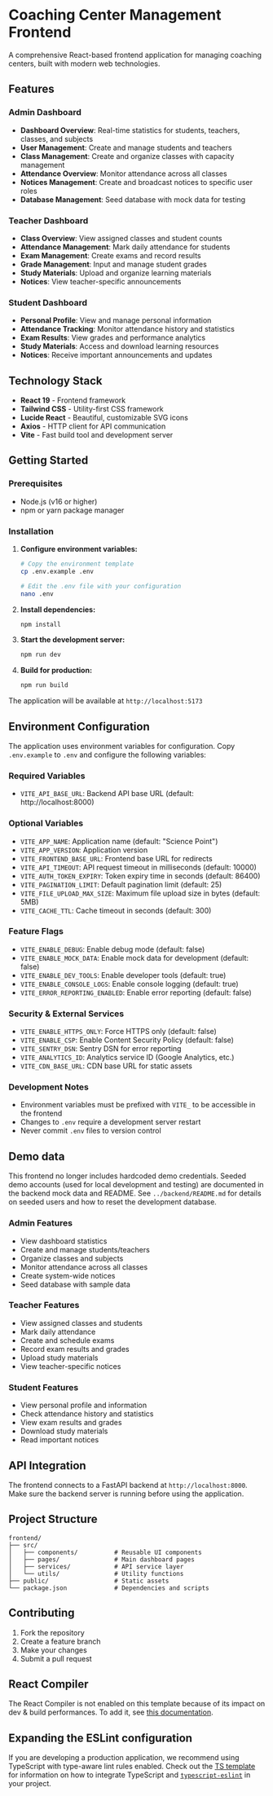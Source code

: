 # Coaching Center Management Frontend

A comprehensive React-based frontend application for managing coaching centers, built with modern web technologies.

## Features

### Admin Dashboard
- **Dashboard Overview**: Real-time statistics for students, teachers, classes, and subjects
- **User Management**: Create and manage students and teachers
- **Class Management**: Create and organize classes with capacity management
- **Attendance Overview**: Monitor attendance across all classes
- **Notices Management**: Create and broadcast notices to specific user roles
- **Database Management**: Seed database with mock data for testing

### Teacher Dashboard
- **Class Overview**: View assigned classes and student counts
- **Attendance Management**: Mark daily attendance for students
- **Exam Management**: Create exams and record results
- **Grade Management**: Input and manage student grades
- **Study Materials**: Upload and organize learning materials
- **Notices**: View teacher-specific announcements

### Student Dashboard
- **Personal Profile**: View and manage personal information
- **Attendance Tracking**: Monitor attendance history and statistics
- **Exam Results**: View grades and performance analytics
- **Study Materials**: Access and download learning resources
- **Notices**: Receive important announcements and updates

## Technology Stack

- **React 19** - Frontend framework
- **Tailwind CSS** - Utility-first CSS framework
- **Lucide React** - Beautiful, customizable SVG icons
- **Axios** - HTTP client for API communication
- **Vite** - Fast build tool and development server

## Getting Started

### Prerequisites
- Node.js (v16 or higher)
- npm or yarn package manager

### Installation

1. **Configure environment variables:**
   ```bash
   # Copy the environment template
   cp .env.example .env
   
   # Edit the .env file with your configuration
   nano .env
   ```

2. **Install dependencies:**
   ```bash
   npm install
   ```

3. **Start the development server:**
   ```bash
   npm run dev
   ```

4. **Build for production:**
   ```bash
   npm run build
   ```

The application will be available at `http://localhost:5173`

## Environment Configuration

The application uses environment variables for configuration. Copy `.env.example` to `.env` and configure the following variables:

### Required Variables
- `VITE_API_BASE_URL`: Backend API base URL (default: http://localhost:8000)

### Optional Variables
- `VITE_APP_NAME`: Application name (default: "Science Point")
- `VITE_APP_VERSION`: Application version
- `VITE_FRONTEND_BASE_URL`: Frontend base URL for redirects
- `VITE_API_TIMEOUT`: API request timeout in milliseconds (default: 10000)
- `VITE_AUTH_TOKEN_EXPIRY`: Token expiry time in seconds (default: 86400)
- `VITE_PAGINATION_LIMIT`: Default pagination limit (default: 25)
- `VITE_FILE_UPLOAD_MAX_SIZE`: Maximum file upload size in bytes (default: 5MB)
- `VITE_CACHE_TTL`: Cache timeout in seconds (default: 300)

### Feature Flags
- `VITE_ENABLE_DEBUG`: Enable debug mode (default: false)
- `VITE_ENABLE_MOCK_DATA`: Enable mock data for development (default: false)
- `VITE_ENABLE_DEV_TOOLS`: Enable developer tools (default: true)
- `VITE_ENABLE_CONSOLE_LOGS`: Enable console logging (default: true)
- `VITE_ERROR_REPORTING_ENABLED`: Enable error reporting (default: false)

### Security & External Services
- `VITE_ENABLE_HTTPS_ONLY`: Force HTTPS only (default: false)
- `VITE_ENABLE_CSP`: Enable Content Security Policy (default: false)
- `VITE_SENTRY_DSN`: Sentry DSN for error reporting
- `VITE_ANALYTICS_ID`: Analytics service ID (Google Analytics, etc.)
- `VITE_CDN_BASE_URL`: CDN base URL for static assets

### Development Notes
- Environment variables must be prefixed with `VITE_` to be accessible in the frontend
- Changes to `.env` require a development server restart
- Never commit `.env` files to version control

## Demo data

This frontend no longer includes hardcoded demo credentials. Seeded demo accounts (used for local development and testing) are documented in the backend mock data and README. See `../backend/README.md` for details on seeded users and how to reset the development database.

### Admin Features
- View dashboard statistics
- Create and manage students/teachers
- Organize classes and subjects
- Monitor attendance across all classes
- Create system-wide notices
- Seed database with sample data

### Teacher Features
- View assigned classes and students
- Mark daily attendance
- Create and schedule exams
- Record exam results and grades
- Upload study materials
- View teacher-specific notices

### Student Features
- View personal profile and information
- Check attendance history and statistics
- View exam results and grades
- Download study materials
- Read important notices

## API Integration

The frontend connects to a FastAPI backend at `http://localhost:8000`. Make sure the backend server is running before using the application.

## Project Structure

```
frontend/
├── src/
│   ├── components/          # Reusable UI components
│   ├── pages/               # Main dashboard pages  
│   ├── services/            # API service layer
│   └── utils/               # Utility functions
├── public/                  # Static assets
└── package.json             # Dependencies and scripts
```

## Contributing

1. Fork the repository
2. Create a feature branch
3. Make your changes
4. Submit a pull request

## React Compiler

The React Compiler is not enabled on this template because of its impact on dev & build performances. To add it, see [this documentation](https://react.dev/learn/react-compiler/installation).

## Expanding the ESLint configuration

If you are developing a production application, we recommend using TypeScript with type-aware lint rules enabled. Check out the [TS template](https://github.com/vitejs/vite/tree/main/packages/create-vite/template-react-ts) for information on how to integrate TypeScript and [`typescript-eslint`](https://typescript-eslint.io) in your project.
